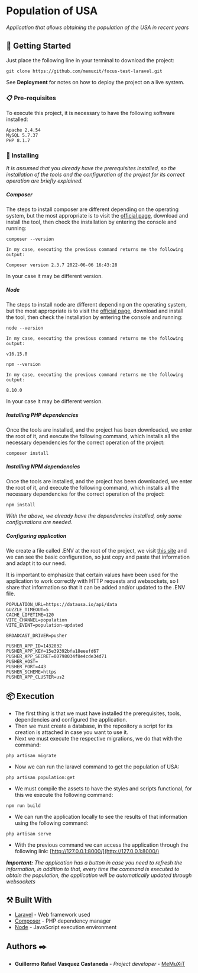 # Population of USA

_Application that allows obtaining the population of the USA in recent years_

## 🚀 Getting Started

Just place the following line in your terminal to download the project:

```
git clone https://github.com/memuxit/focus-test-laravel.git
```

See **Deployment** for notes on how to deploy the project on a live system.


### 📋 Pre-requisites

To execute this project, it is necessary to have the following software installed:

```
Apache 2.4.54
MySQL 5.7.37
PHP 8.1.7
```

### 🔧 Installing

_It is assumed that you already have the prerequisites installed, so the installation of the tools and the configuration of the project for its correct operation are briefly explained._

##### Composer

The steps to install composer are different depending on the operating system, but the most appropriate is to visit the [official page](https://getcomposer.org/), download and install the tool, then check the installation by entering the console and running:

```
composer --version

In my case, executing the previous command returns me the following output:

Composer version 2.3.7 2022-06-06 16:43:28
```

In your case it may be different version.

##### Node

The steps to install node are different depending on the operating system, but the most appropriate is to visit the [official page](https://nodejs.org/), download and install the tool, then check the installation by entering the console and running:

```
node --version

In my case, executing the previous command returns me the following output:

v16.15.0
```

```
npm --version

In my case, executing the previous command returns me the following output:

8.10.0
```

In your case it may be different version.

##### Installing PHP dependencies

Once the tools are installed, and the project has been downloaded, we enter the root of it, and execute the following command, which installs all the necessary dependencies for the correct operation of the project:

```
composer install
```

##### Installing NPM dependencies

Once the tools are installed, and the project has been downloaded, we enter the root of it, and execute the following command, which installs all the necessary dependencies for the correct operation of the project:

```
npm install
```

_With the above, we already have the dependencies installed, only some configurations are needed._

##### Configuring application

We create a file called .ENV at the root of the project, we visit [this site](https://github.com/laravel/laravel/blob/9.x/.env.example) and we can see the basic configuration, so just copy and paste that information and adapt it to our need.

It is important to emphasize that certain values have been used for the application to work correctly with HTTP requests and websockets, so I share that information so that it can be added and/or updated to the .ENV file.

```
POPULATION_URL=https://datausa.io/api/data
GUZZLE_TIMEOUT=5
CACHE_LIFETIME=120
VITE_CHANNEL=population
VITE_EVENT=population-updated

BROADCAST_DRIVER=pusher

PUSHER_APP_ID=1432032
PUSHER_APP_KEY=15e39392bfa18eeefd67
PUSHER_APP_SECRET=00798034f8e4cde34d71
PUSHER_HOST=
PUSHER_PORT=443
PUSHER_SCHEME=https
PUSHER_APP_CLUSTER=us2
```

## 📦 Execution

- The first thing is that we must have installed the prerequisites, tools, dependencies and configured the application.
- Then we must create a database, in the repository a script for its creation is attached in case you want to use it.
- Next we must execute the respective migrations, we do that with the command:
```
php artisan migrate
```
- Now we can run the laravel command to get the population of USA:
```
php artisan population:get
```
- We must compile the assets to have the styles and scripts functional, for this we execute the following command:
```
npm run build
``` 
- We can run the application locally to see the results of that information using the following command:
```
php artisan serve
```
- With the previous command we can access the application through the following link: [http://127.0.0.1:8000/](http://127.0.0.1:8000/)

***Important:*** *The application has a button in case you need to refresh the information, in addition to that, every time the command is executed to obtain the population, the application will be automatically updated through websockets*

## ⚒️ Built With

* [Laravel](https://laravel.com/) - Web framework used
* [Composer](https://getcomposer.org/) - PHP dependency manager
* [Node](https://nodejs.org/) - JavaScript execution environment

## Authors ✒️

* **Guillermo Rafael Vasquez Castaneda** - *Project developer* - [MeMuXiT](https://github.com/memuxit)

